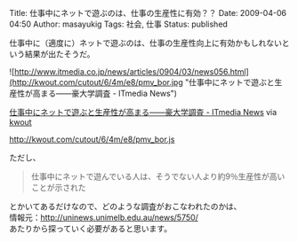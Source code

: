 Title: 仕事中にネットで遊ぶのは、仕事の生産性に有効？？
Date: 2009-04-06 04:50
Author: masayukig
Tags: 社会, 仕事
Status: published

仕事中に（適度に）ネットで遊ぶのは、仕事の生産性向上に有効かもしれないという結果が出たそうだ。


![http://www.itmedia.co.jp/news/articles/0904/03/news056.html](http://kwout.com/cutout/6/4m/e8/pmv_bor.jpg "仕事中にネットで遊ぶと生産性が高まる——豪大学調査 - ITmedia News")
  
[仕事中にネットで遊ぶと生産性が高まる——豪大学調査 - ITmedia
News](http://www.itmedia.co.jp/news/articles/0904/03/news056.html) via
[kwout](http://itmedia.kwout.com/quote/64me8pmv)


<http://kwout.com/cutout/6/4m/e8/pmv_bor.js>

ただし、  

> 仕事中にネットで遊んでいる人は、そうでない人より約9％生産性が高いことが示された

とかいてあるだけなので、どのような調査がおこなわれたのかは、  
情報元：<http://uninews.unimelb.edu.au/news/5750/>  
あたりから探っていく必要があると思います。
